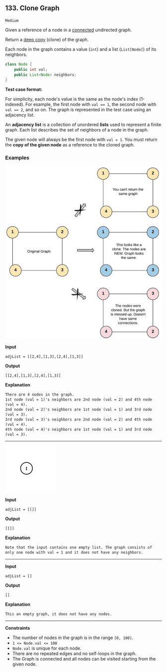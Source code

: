 ## 133. Clone Graph

`Medium`

Given a reference of a node in a [connected](https://en.wikipedia.org/wiki/Connectivity_(graph_theory)#Connected_graph) undirected graph.

Return a [deep copy](https://en.wikipedia.org/wiki/Object_copying#Deep_copy) (clone) of the graph.

Each node in the graph contains a value (`int`) and a list (`List[Node]`) of its neighbors.

```Java
class Node {
    public int val;
    public List<Node> neighbors;
}
```

**Test case format:**

For simplicity, each node's value is the same as the node's index (1-indexed). For example, the first node with `val == 1`, the second node with `val == 2`, and so on. The graph is represented in the test case using an adjacency list.

An **adjacency list** is a collection of unordered **lists** used to represent a finite graph. Each list describes the set of neighbors of a node in the graph.

The given node will always be the first node with `val = 1`. You must return the **copy of the given node** as a reference to the cloned graph.

### Examples

![](133_clone_graph_question.png)

**Input**
```
adjList = [[2,4],[1,3],[2,4],[1,3]]
```

**Output**
```
[[2,4],[1,3],[2,4],[1,3]]
```

**Explanation**
```
There are 4 nodes in the graph.
1st node (val = 1)'s neighbors are 2nd node (val = 2) and 4th node (val = 4).
2nd node (val = 2)'s neighbors are 1st node (val = 1) and 3rd node (val = 3).
3rd node (val = 3)'s neighbors are 2nd node (val = 2) and 4th node (val = 4).
4th node (val = 4)'s neighbors are 1st node (val = 1) and 3rd node (val = 3).
```

---

![](graph.png)

**Input**
```
adjList = [[]]
```

**Output**
```
[[]]
```

**Explanation**

```
Note that the input contains one empty list. The graph consists of only one node with val = 1 and it does not have any neighbors.
```

---

**Input**
```
adjList = []
```

**Output**
```
[]
```

**Explanation**
```
This an empty graph, it does not have any nodes.
```

---

**Constraints**
* The number of nodes in the graph is in the range `[0, 100]`.
* `1 <= Node.val <= 100`
* `Node.val` is unique for each node.
* There are no repeated edges and no self-loops in the graph.
* The Graph is connected and all nodes can be visited starting from the given node.
